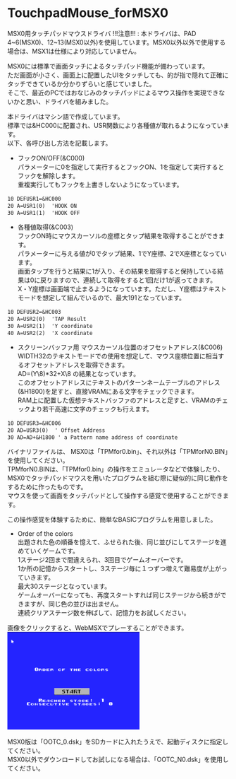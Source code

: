 # TouchpadMouse_forMSX0
MSX0用タッチパッドマウスドライバ
!!!注意!!! : 本ドライバは、PAD 4~6(MSX0)、12~13(MSX0以外)を使用しています。MSX0以外以外で使用する場合は、MSX1は仕様により対応していません。  

MSX0には標準で画面タッチによるタッチパッド機能が備わっています。  
ただ画面が小さく、画面上に配置したUIをタッチしても、的が指で隠れて正確にタッチできているか分かりずらいと感じていました。  
そこで、最近のPCではおなじみのタッチパッドによるマウス操作を実現できないかと思い、ドライバを組みました。

本ドライバはマシン語で作成しています。  
標準では&HC000に配置され、USR関数により各種値が取れるようになっています。  
以下、各呼び出し方法を記載します。  
  
- フックON/OFF(&C000)  
パラメーターに0を指定して実行するとフックON、1を指定して実行するとフックを解除します。  
重複実行してもフックを上書きしないようになっています。  
```
10 DEFUSR1=&HC000  
20 A=USR1(0)  'HOOK ON  
30 A=USR1(1)  'HOOK OFF
```
  
- 各種値取得(&C003)  
フックON時にマウスカーソルの座標とタップ結果を取得することができます。  
パラメーターに与える値が0でタップ結果、1でY座標、2でX座標となっています。  
画面タップを行うと結果に1が入り、その結果を取得すると保持している結果は0に戻りますので、連続して取得をすると1回だけ1が返ってきます。  
X・Y座標は画面端で止まるようになっています。ただし、Y座標はテキストモードを想定して組んでいるので、最大191となっています。  
```
10 DEFUSR2=&HC003  
20 A=USR2(0)  'TAP Result   
30 A=USR2(1)  'Y coordinate  
40 A=USR2(2)  'X coordinate  
```
  
- スクリーンバッファ用 マウスカーソル位置のオフセットアドレス(&C006)  
WIDTH32のテキストモードでの使用を想定して、マウス座標位置に相当するオフセットアドレスを取得できます。  
AD=(Y\8)*32+X\8 の結果となっています。  
このオフセットアドレスにテキストのパターンネームテーブルのアドレス(&H1800)を足すと、直接VRAMにある文字をチェックできます。  
RAM上に配置した仮想テキストバッファのアドレスと足すと、VRAMのチェックより若干高速に文字のチェックも行えます。  
```
10 DEFUSR3=&HC006  
20 AD=USR3(0)  ' Offset Address
30 AD=AD+&H1800 ' a Pattern name address of coordinate
```

バイナリファイルは、 
MSX0は「TPMfor0.bin」、それ以外は「TPMforN0.BIN」を使用してください。  
TPMforN0.BINは、「TPMfor0.bin」の操作をエミュレータなどで体験したり、MSX0でタッチパッドマウスを用いたプログラムを組む際に疑似的に同じ動作をするために作ったものです。  
マウスを使って画面をタッチパッドとして操作する感覚で使用することができます。  

この操作感覚を体験するために、簡単なBASICプログラムを用意しました。
- Order of the colors  
出題された色の順番を憶えて、ふせられた後、同じ並びにしてステージを進めていくゲームです。  
1ステージ2回まで間違えられ、3回目でゲームオーバーです。  
1か所の記憶からスタートし、3ステージ毎に１つずつ増えて難易度が上がっていきます。  
最大30ステージとなっています。  
ゲームオーバーになっても、再度スタートすれば同じステージから続きができますが、同じ色の並びは出ません。  
連続クリアステージ数を伸ばして、記憶力をお試しください。

画像をクリックすると、WebMSXでプレーすることができます。  
<a href="https://webmsx.org/?MACHINE=MSX2J&DISK=https://github.com/IKATEN-X/TouchpadMouse_forMSX0/raw/main/OOTC_N0.dsk&MOUSE_MODE=0&FAST_BOOT=1"><img src="https://github.com/IKATEN-X/TouchpadMouse_forMSX0/blob/main/ScreenShot.png?raw=true" width="300"></a>  

MSX0版は「OOTC_0.dsk」をSDカードに入れたうえで、起動ディスクに指定してください。  
MSX0以外でダウンロードしてお試しになる場合は、「OOTC_N0.dsk」を使用してください。  

